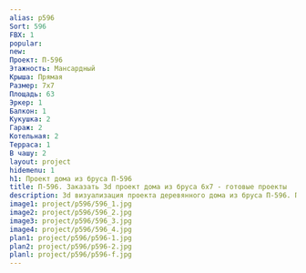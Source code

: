 ```yaml
---
alias: p596
Sort: 596
FBX: 1
popular: 
new: 
Проект: П-596
Этажность: Мансардный
Крыша: Прямая
Размер: 7х7
Площадь: 63
Эркер: 1
Балкон: 1
Кукушка: 2
Гараж: 2
Котельная: 2
Терраса: 1
В чашу: 2
layout: project
hidemenu: 1
h1: Проект дома из бруса П-596
title: П-596. Заказать 3d проект дома из бруса 6х7 - готовые проекты
description: 3d визуализация проекта деревянного дома из бруса П-596. Площадь 63 м2, размер 6х7. Вы можете внести любые изменения в проект.
image1: project/p596/596_1.jpg
image2: project/p596/596_2.jpg
image3: project/p596/596_3.jpg
image4: project/p596/596_4.jpg
plan1: project/p596/p596-1.jpg
plan2: project/p596/p596-2.jpg
planl: project/p596/p596-f.jpg
---
```

